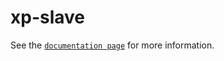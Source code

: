 # xp-slave

See the [`documentation page`](http://expandjs.com/elements/xp-slave) for more information.
